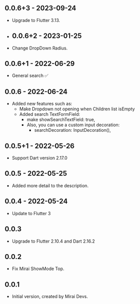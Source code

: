 ## 0.0.6+3 - 2023-09-24

- Upgrade to Flutter 3.13.

- ## 0.0.6+2 - 2023-01-25

- Change DropDown Radius.

## 0.0.6+1 - 2022-06-29

- General search ✅

## 0.0.6 - 2022-06-24

- Added new features such as:
  - Make Dropdown not opening when Children list isEmpty
  - Added search TextFormField:
    - make showSearchTextField: true,
    - Also, you can use a custom input decoration:
      - searchDecoration: InputDecoration(),

## 0.0.5+1 - 2022-05-26

- Support Dart version 2.17.0

## 0.0.5 - 2022-05-25

- Added more detail to the description.

## 0.0.4 - 2022-05-24

- Update to Flutter 3

## 0.0.3

- Upgrade to Flutter 2.10.4 and Dart 2.16.2

## 0.0.2

- Fix Mirai ShowMode Top.

## 0.0.1

- Initial version, created by Mirai Devs.
